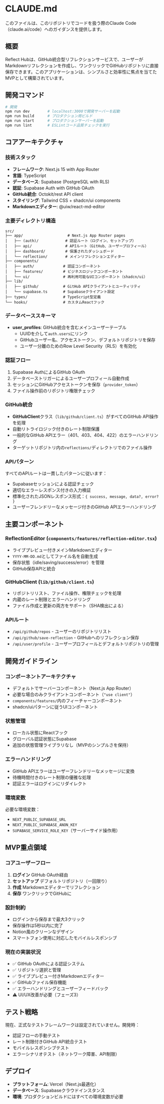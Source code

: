 # CLAUDE.md

このファイルは、このリポジトリでコードを扱う際のClaude Code（claude.ai/code）へのガイダンスを提供します。

## 概要

Reflect Hubは、GitHub統合型リフレクションサービスで、ユーザーがMarkdownリフレクションを作成し、ワンクリックでGitHubリポジトリに直接保存できます。このアプリケーションは、シンプルさと効率性に焦点を当てたMVPとして構築されています。

## 開発コマンド

```bash
# 開発
npm run dev        # localhost:3000で開発サーバーを起動
npm run build      # プロダクション用ビルド
npm run start      # プロダクションサーバーを起動
npm run lint       # ESLintコード品質チェックを実行
```

## コアアーキテクチャ

### 技術スタック
- **フレームワーク**: Next.js 15 with App Router
- **言語**: TypeScript
- **データベース**: Supabase (PostgreSQL with RLS)
- **認証**: Supabase Auth with GitHub OAuth
- **GitHub統合**: Octokit/rest API client
- **スタイリング**: Tailwind CSS + shadcn/ui components
- **Markdownエディター**: @uiw/react-md-editor

### 主要ディレクトリ構造
```
src/
├── app/                    # Next.js App Router pages
│   ├── (auth)/            # 認証ルート（ログイン、セットアップ）
│   ├── api/               # APIルート（GitHub、ユーザープロフィール）
│   ├── dashboard/         # 保護されたダッシュボード
│   └── reflection/        # メインリフレクションエディター
├── components/
│   ├── auth/             # 認証コンポーネント
│   ├── features/         # ビジネスロジックコンポーネント
│   └── ui/               # 再利用可能なUIコンポーネント（shadcn/ui）
├── lib/
│   ├── github/           # GitHub APIクライアントとユーティリティ
│   └── supabase.ts       # Supabaseクライアント設定
├── types/                # TypeScript型定義
└── hooks/                # カスタムReactフック
```

### データベーススキーマ
- **user_profiles**: GitHub統合を含むメインユーザーテーブル
  - UUIDを介して`auth.users`にリンク
  - GitHubユーザー名、アクセストークン、デフォルトリポジトリを保存
  - ユーザー分離のためのRow Level Security（RLS）を有効化

### 認証フロー
1. Supabase AuthによるGitHub OAuth
2. データベーストリガーによるユーザープロフィール自動作成
3. セッションにGitHubアクセストークンを保存（`provider_token`）
4. ファイル操作前のリポジトリ権限チェック

### GitHub統合
- **GitHubClient**クラス（`lib/github/client.ts`）がすべてのGitHub API操作を処理
- 自動リトライロジック付きのレート制限保護
- 一般的なGitHub APIエラー（401、403、404、422）のエラーハンドリング
- ターゲットリポジトリ内の`reflections/`ディレクトリでのファイル操作

### APIパターン
すべてのAPIルートは一貫したパターンに従います：
- Supabaseセッションによる認証チェック
- 適切なエラーレスポンス付きの入力検証
- 標準化されたJSONレスポンス形式：`{ success, message, data?, error? }`
- ユーザーフレンドリーなメッセージ付きのGitHub APIエラーハンドリング

## 主要コンポーネント

### ReflectionEditor (`components/features/reflection-editor.tsx`)
- ライブプレビュー付きメインMarkdownエディター
- `YYYY-MM-DD.md`としてファイル名を自動生成
- 保存状態（idle/saving/success/error）を管理
- GitHub保存APIと統合

### GitHubClient (`lib/github/client.ts`)
- リポジトリリスト、ファイル操作、権限チェックを処理
- 内蔵のレート制限とエラーハンドリング
- ファイル作成と更新の両方をサポート（SHA検出による）

### APIルート
- `/api/github/repos` - ユーザーのリポジトリリスト
- `/api/github/save-reflection` - GitHubへのリフレクション保存
- `/api/user/profile` - ユーザープロフィールとデフォルトリポジトリの管理

## 開発ガイドライン

### コンポーネントアーキテクチャ
- デフォルトでサーバーコンポーネント（Next.js App Router）
- 必要な場合のみクライアントコンポーネント（`"use client"`）
- `components/features/`内のフィーチャーコンポーネント
- shadcn/uiパターンに従うUIコンポーネント

### 状態管理
- ローカル状態にReactフック
- グローバル認証状態にSupabase
- 追加の状態管理ライブラリなし（MVPのシンプルさを保持）

### エラーハンドリング
- GitHub APIエラーはユーザーフレンドリーなメッセージに変換
- 待機時間付きのレート制限の優雅な処理
- 認証エラーはログインにリダイレクト

### 環境変数
必要な環境変数：
- `NEXT_PUBLIC_SUPABASE_URL`
- `NEXT_PUBLIC_SUPABASE_ANON_KEY`
- `SUPABASE_SERVICE_ROLE_KEY`（サーバーサイド操作用）

## MVP重点領域

### コアユーザーフロー
1. **ログイン** GitHub OAuth経由
2. **セットアップ** デフォルトリポジトリ（一回限り）
3. **作成** Markdownエディターでリフレクション
4. **保存** ワンクリックでGitHubに

### 設計制約
- ログインから保存まで最大3クリック
- 保存操作は5秒以内に完了
- Notion風のクリーンなデザイン
- スマートフォン使用に対応したモバイルレスポンシブ

### 現在の実装状況
- ✅ GitHub OAuthによる認証システム
- ✅ リポジトリ選択と管理
- ✅ ライブプレビュー付きMarkdownエディター
- ✅ GitHubファイル保存機能
- ✅ エラーハンドリングとユーザーフィードバック
- ⚠️ UI/UX改善が必要（フェーズ3）

## テスト戦略

現在、正式なテストフレームワークは設定されていません。開発時：
- 認証フローの手動テスト
- レート制限付きGitHub API統合テスト
- モバイルレスポンシブテスト
- エラーシナリオテスト（ネットワーク障害、API制限）

## デプロイ

- **プラットフォーム**: Vercel（Next.js最適化）
- **データベース**: Supabaseクラウドインスタンス
- **環境**: プロダクションビルドにはすべての環境変数が必要